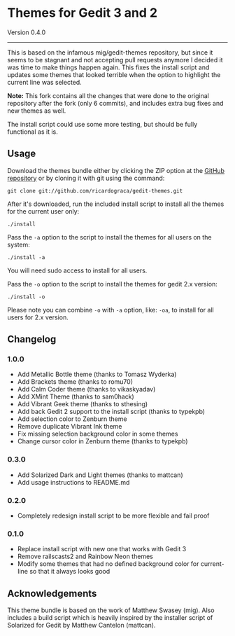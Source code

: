 # Themes for Gedit 3 and 2

Version 0.4.0

---

This is based on the infamous mig/gedit-themes repository, but since it seems to be stagnant and not accepting pull
requests anymore I decided it was time to make things happen again. This fixes the install script and updates some
themes that looked terrible when the option to highlight the current line was selected.

**Note:** This fork contains all the changes that were done to the original repository after the fork (only 6 commits),
and includes extra bug fixes and new themes as well.

The install script could use some more testing, but should be fully functional as it is.

## Usage

Download the themes bundle either by clicking the ZIP option at the [GitHub repository](https://github.com/ricardograca/gedit-themes)
or by cloning it with git using the command:

    git clone git://github.com/ricardograca/gedit-themes.git

After it's downloaded, run the included install script to install all the themes for the current user only:

    ./install

Pass the `-a` option to the script to install the themes for all users on the system:

    ./install -a

You will need sudo access to install for all users.

Pass the `-o` option to the script to install the themes for gedit 2.x version:

    ./install -o

Please note you can combine `-o` with `-a` option, like: `-oa`, to install for all users for 2.x version.

## Changelog

### 1.0.0
 - Add Metallic Bottle theme (thanks to Tomasz Wyderka)
 - Add Brackets theme (thanks to romu70)
 - Add Calm Coder theme (thanks to vikaskyadav)
 - Add XMint Theme (thanks to sam0hack)
 - Add Vibrant Geek theme (thanks to sthesing)
 - Add back Gedit 2 support to the install script (thanks to typekpb)
 - Add selection color to Zenburn theme 
 - Remove duplicate Vibrant Ink theme
 - Fix missing selection background color in some themes
 - Change cursor color in Zenburn theme (thanks to typekpb)

### 0.3.0
 - Add Solarized Dark and Light themes (thanks to mattcan)
 - Add usage instructions to README.md

### 0.2.0
 - Completely redesign install script to be more flexible and fail proof

### 0.1.0
 - Replace install script with new one that works with Gedit 3
 - Remove railscasts2 and Rainbow Neon themes
 - Modify some themes that had no defined background color for current-line so that it always looks good

## Acknowledgements

This theme bundle is based on the work of Matthew Swasey (mig). Also includes a build script which is heavily inspired
by the installer script of Solarized for Gedit by Matthew Cantelon (mattcan).
